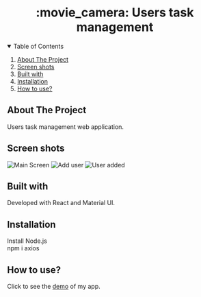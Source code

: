 #  
<h1 align="center">:movie_camera: Users task management </h1>
<!-- TABLE OF CONTENTS -->
<details open="open">
  <summary>Table of Contents</summary>
  <ol>
    <li><a href="#about-the-project">About The Project</a></li>
    <li><a href="#screen-shots">Screen shots</a></li>
    <li><a href="#built-with">Built with</a></li>
    <li><a href="#installation">Installation</a></li>
    <li><a href="#how-to-use">How to use?</a></li>
  </ol>
</details>

## About The Project
Users task management web application. </br>


## Screen shots
![Main Screen]()
![Add user]()
![User added]()


## Built with
Developed with React and Material UI.

## Installation
Install Node.js</br>
npm i axios </br>


## How to use? 
Click to see the [demo]() of my app. </br>


